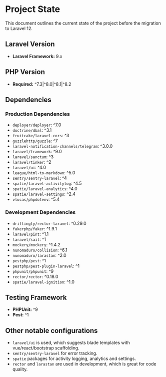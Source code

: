 # Project State

This document outlines the current state of the project before the migration to Laravel 12.

## Laravel Version

- **Laravel Framework:** 9.x

## PHP Version

- **Required:** ^7.3|^8.0|^8.1|^8.2

## Dependencies

### Production Dependencies
- `deployer/deployer`: ^7.0
- `doctrine/dbal`: ^3.1
- `fruitcake/laravel-cors`: ^3
- `guzzlehttp/guzzle`: ^7
- `laravel-notification-channels/telegram`: ^3.0.0
- `laravel/framework`: ^9.0
- `laravel/sanctum`: ^3
- `laravel/tinker`: ^2
- `laravel/ui`: ^4.0
- `league/html-to-markdown`: ^5.0
- `sentry/sentry-laravel`: ^4
- `spatie/laravel-activitylog`: ^4.5
- `spatie/laravel-analytics`: ^4.0
- `spatie/laravel-settings`: ^2.4
- `vlucas/phpdotenv`: ^5.4

### Development Dependencies
- `driftingly/rector-laravel`: ^0.29.0
- `fakerphp/faker`: ^1.9.1
- `laravel/pint`: ^1.1
- `laravel/sail`: ^1
- `mockery/mockery`: ^1.4.2
- `nunomaduro/collision`: ^6.1
- `nunomaduro/larastan`: ^2.0
- `pestphp/pest`: ^1
- `pestphp/pest-plugin-laravel`: ^1
- `phpunit/phpunit`: ^9
- `rector/rector`: ^0.18.0
- `spatie/laravel-ignition`: ^1.0

## Testing Framework

- **PHPUnit:** ^9
- **Pest:** ^1

## Other notable configurations

- `laravel/ui` is used, which suggests blade templates with vue/react/bootstrap scaffolding.
- `sentry/sentry-laravel` for error tracking.
- `spatie` packages for activity logging, analytics and settings.
- `rector` and `larastan` are used in development, which is great for code quality. 